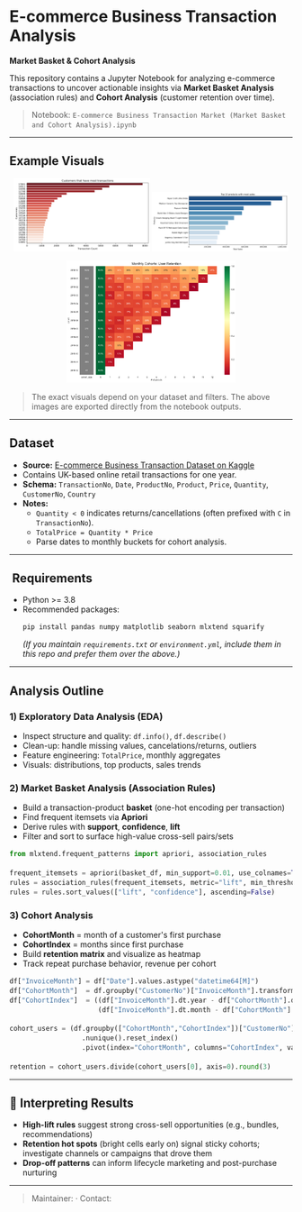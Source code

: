 # E-commerce Business Transaction Analysis
**Market Basket & Cohort Analysis**

This repository contains a Jupyter Notebook for analyzing e-commerce transactions to uncover actionable insights via **Market Basket Analysis** (association rules) and **Cohort Analysis** (customer retention over time).

> Notebook: `E-commerce Business Transaction Market (Market Basket and Cohort Analysis).ipynb`

---

## Example Visuals

<p align="center">
  <img src="images/figure_1.png" alt="EDA overview" width="48%"/>
  <img src="images/figure_2.png" alt="Association rules" width="48%"/>
</p>

<p align="center">
  <img src="images/figure_3.png" alt="Cohort retention heatmap" width="60%"/>
</p>

> The exact visuals depend on your dataset and filters. The above images are exported directly from the notebook outputs.

---

## Dataset
- **Source:** [E-commerce Business Transaction Dataset on Kaggle](https://www.kaggle.com/datasets/gabrielramos87/an-online-shop-business)
- Contains UK-based online retail transactions for one year.
- **Schema:** `TransactionNo`, `Date`, `ProductNo`, `Product`, `Price`, `Quantity`, `CustomerNo`, `Country`
- **Notes:**
  - `Quantity < 0` indicates returns/cancellations (often prefixed with `C` in `TransactionNo`).
  - `TotalPrice = Quantity * Price`
  - Parse dates to monthly buckets for cohort analysis.

---

## ️ Requirements
- Python >= 3.8
- Recommended packages:
  ```bash
  pip install pandas numpy matplotlib seaborn mlxtend squarify
  ```
  *(If you maintain `requirements.txt` or `environment.yml`, include them in this repo and prefer them over the above.)*

---

## Analysis Outline

### 1) Exploratory Data Analysis (EDA)
- Inspect structure and quality: `df.info()`, `df.describe()`
- Clean-up: handle missing values, cancelations/returns, outliers
- Feature engineering: `TotalPrice`, monthly aggregates
- Visuals: distributions, top products, sales trends

### 2) Market Basket Analysis (Association Rules)
- Build a transaction-product **basket** (one-hot encoding per transaction)
- Find frequent itemsets via **Apriori**
- Derive rules with **support**, **confidence**, **lift**
- Filter and sort to surface high-value cross-sell pairs/sets

```python
from mlxtend.frequent_patterns import apriori, association_rules

frequent_itemsets = apriori(basket_df, min_support=0.01, use_colnames=True)
rules = association_rules(frequent_itemsets, metric="lift", min_threshold=1.0)
rules = rules.sort_values(["lift", "confidence"], ascending=False)
```

### 3) Cohort Analysis
- **CohortMonth** = month of a customer's first purchase
- **CohortIndex** = months since first purchase
- Build **retention matrix** and visualize as heatmap
- Track repeat purchase behavior, revenue per cohort

```python
df["InvoiceMonth"] = df["Date"].values.astype("datetime64[M]")
df["CohortMonth"]  = df.groupby("CustomerNo")["InvoiceMonth"].transform("min")
df["CohortIndex"]  = ((df["InvoiceMonth"].dt.year - df["CohortMonth"].dt.year) * 12 +
                      (df["InvoiceMonth"].dt.month - df["CohortMonth"].dt.month))

cohort_users = (df.groupby(["CohortMonth","CohortIndex"])["CustomerNo"]
                  .nunique().reset_index()
                  .pivot(index="CohortMonth", columns="CohortIndex", values="CustomerNo"))

retention = cohort_users.divide(cohort_users[0], axis=0).round(3)
```

---

## 🔎 Interpreting Results
- **High-lift rules** suggest strong cross-sell opportunities (e.g., bundles, recommendations)
- **Retention hot spots** (bright cells early on) signal sticky cohorts; investigate channels or campaigns that drove them
- **Drop-off patterns** can inform lifecycle marketing and post-purchase nurturing

---

> Maintainer: <Panagiota Katsourani Seledonio> · Contact: <pkatsourani>
